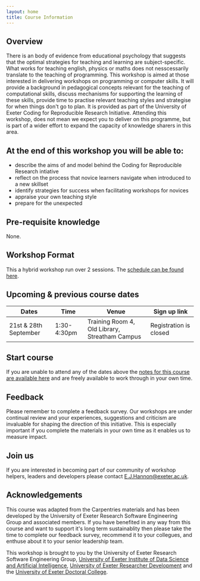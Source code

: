 ```yaml
---
layout: home
title: Course Information
---
```



## Overview

There is an body of evidence from educational psychology that suggests that the optimal strategies for teaching and learning are subject-specific. What works for teaching english, physics or maths does not nesscessarily translate to the teaching of programming. This workshop is aimed at those interested in delivering workshops on programming or computer skills. It will provide a background in pedagogical concepts relevant for the teaching of computational skills, discuss mechanisms for supporting the learning of these skills, provide time to practise relevant teaching styles and strategise for when things don't go to plan. It is provided as part of the University of Exeter Coding for Reproducible Research Initiative. Attending this workshop, does not mean we expect you to deliver on this programme, but is part of a wider effort to expand the capacity of knowledge sharers in this area. 

## At the end of this workshop you will be able to:  

-	describe the aims of and model behind the Coding for Reproducible Research intiative
-	reflect on the process that novice learners navigate when introduced to a new skillset
-	identify strategies for success when facilitating workshops for novices
-	appraise your own teaching style
- prepare for the unexpected

## Pre-requisite knowledge

None.

## Workshop Format

This a hybrid workshop run over 2 sessions. The [schedule can be found here](https://uniexeterrse.github.io/train-the-trainer/schedule.html). 

## Upcoming & previous course dates

| Dates | Time  | Venue | Sign up link |
|--- |--- |--- | --- |
| 21st & 28th September | 1:30-4:30pm | Training Room 4, Old Library, Streatham Campus | Registration is closed |


## Start course

If you are unable to attend any of the dates above the [notes for this course are available here](https://uniexeterrse.github.io/train-the-trainer/contents.html) and are freely available to work through in your own time. 

## Feedback

Please remember to complete a feedback survey. Our workshops are under continual review and your experiences, suggestions and criticism are invaluable for shaping the direction of this initiative. This is especially important if you complete the materials in your own time as it enables us to measure impact. 

## Join us

If you are interested in becoming part of our community of workshop helpers, leaders and developers please contact E.J.Hannon@exeter.ac.uk.

## Acknowledgements

This course was adapted from the Carpentries materials and has been developed by the University of Exeter Research Software Engineering Group and associated members. If you have benefited in any way from this course and want to support it's long term sustainablity then please take the time to complete our feedback survey, recommend it to your collegues, and enthuse about it to your senior leadership team. 

This workshop is brought to you by the University of Exeter Research Software Engineering Group, [University of Exeter Institute of Data Science and Artificial Intelligence](https://www.exeter.ac.uk/research/idsai/), [University of Exeter Researcher Development](https://www.exeter.ac.uk/research/doctoralcollege/early-career-researchers/traininganddevelopment/rdprogramme/) and the [University of Exeter Doctoral College](https://www.exeter.ac.uk/research/doctoralcollege/).
